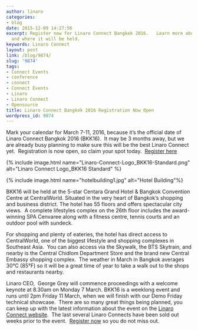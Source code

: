 ```yaml
---
author: linaro
categories:
- blog
date: 2015-12-09 14:27:50
excerpt: Register now for Linaro Connect Bangkok 2016.   Learn more about the event
  and where it will be held.
keywords: Linaro Connect
layout: post
link: /blog/9874/
slug: '9874'
tags:
- Connect Events
- conference
- connect
- Connect Events
- Linaro
- Linaro Connect
- Opensource
title: Linaro Connect Bangkok 2016 Registration Now Open
wordpress_id: 9874
---
```


Mark your calendar for March 7-11, 2016, because it’s the official date of Linaro Connect Bangkok 2016 (BKK16).  It may be 3 months away, but we are already busy planning to make sure this will be the best Linaro Connect yet.  Registration is now open, so claim your spot today.  [Register here](http://connect.linaro.org/bkk16/)

{% include image.html name="Linaro-Connect-Logo_BKK16-Standard.png" alt="Linaro Connect Logo_BKK16 Standard" %}

{% include image.html name="hotelbuilding1.jpg" alt="Hotel Building"%}

BKK16 will be held at the 5-star Centara Grand Hotel & Bangkok Convention Centre at CentralWorld. Situated in the very heart of Bangkok’s shopping and business district. The hotel has 55 floors and offers spectacular city views.  A complete lifestyles complex on the 26th floor includes the award-winning SPA Cenvaree along with a fitness centre, tennis courts and an outdoor pool with sundeck.

For shopping and plenty of eateries, the hotel has direct access to CentralWorld, one of the biggest lifestyle and shopping complexes in Southeast Asia.  You can also access via the Skywalk, the BTS Skytrain, and nearby is the Central Chidlom Department Store and the brand new Central Embassy shopping complex.  The weather in March in Bangkok averages 30°C (85°F) so it will be a great time of year to take a walk out to the shops and restaurants nearby.

Linaro CEO,  George Grey will commence proceedings with a welcome keynote at 8.30am on Monday 7 March. BKK16 is a weeklong event and runs until 2pm Friday 11 March, when we will finish with our Demo Friday technical showcase.  There are so many great things being planned, you can keep up with the latest information about the event on the [Linaro Connect website](http://connect.linaro.org/bkk16/).  The last several Linaro Connects have been sold out weeks prior to the event.  [Register now](http://connect.linaro.org/bkk16/) so you do not miss out.